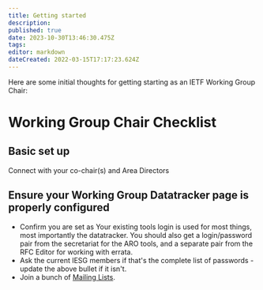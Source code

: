 ```yaml
---
title: Getting started
description: 
published: true
date: 2023-10-30T13:46:30.475Z
tags: 
editor: markdown
dateCreated: 2022-03-15T17:17:23.624Z
---
```


Here are some initial thoughts for getting starting as an IETF Working Group Chair:

# Working Group Chair Checklist
 
## Basic set up
Connect with your co-chair(s) and Area Directors



## Ensure your Working Group Datatracker page is properly configured

 * Confirm you are set as 
  Your existing tools login is used for most things, most importantly the datatracker. You should also get a login/password pair from the secretariat for the ARO tools, and a separate pair from the RFC Editor for working with errata.
 * Ask the current IESG members if that's the complete list of passwords - update the above bullet if it isn't.
 * Join a bunch of [Mailing Lists](/group/iesg/mailinglists).
